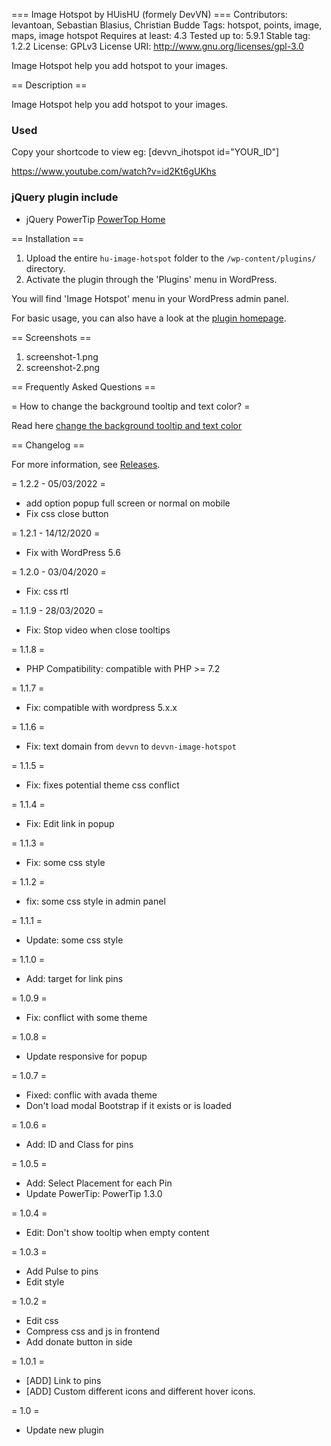 === Image Hotspot by HUisHU (formely DevVN) ===
Contributors: levantoan, Sebastian Blasius, Christian Budde
Tags: hotspot, points, image, maps, image hotspot
Requires at least: 4.3
Tested up to: 5.9.1
Stable tag: 1.2.2
License: GPLv3
License URI: http://www.gnu.org/licenses/gpl-3.0

Image Hotspot help you add hotspot to your images.

== Description ==

Image Hotspot help you add hotspot to your images.

### Used

Copy your shortcode to view eg: [devvn_ihotspot id="YOUR_ID"]

https://www.youtube.com/watch?v=id2Kt6gUKhs

### jQuery plugin include

- jQuery PowerTip [PowerTop Home](https://stevenbenner.github.io/jquery-powertip/)


== Installation ==

1. Upload the entire `hu-image-hotspot` folder to the `/wp-content/plugins/` directory.
1. Activate the plugin through the 'Plugins' menu in WordPress.

You will find 'Image Hotspot' menu in your WordPress admin panel.

For basic usage, you can also have a look at the [plugin homepage](https://levantoan.com/devvn-image-hotspot).

== Screenshots ==

1. screenshot-1.png
2. screenshot-2.png

== Frequently Asked Questions ==

= How to change the background tooltip and text color? =

Read here [change the background tooltip and text color](https://github.com/levantoan/WordPress/blob/master/devvn-image-hotspot/change-background-popup-to-white.css)


== Changelog ==

For more information, see [Releases](https://levantoan.com/devvn-image-hotspot).

= 1.2.2 - 05/03/2022 =

* add option popup full screen or normal on mobile
* Fix css close button

= 1.2.1 - 14/12/2020 =

* Fix with WordPress 5.6

= 1.2.0 - 03/04/2020 =

* Fix: css rtl

= 1.1.9 - 28/03/2020 =

* Fix: Stop video when close tooltips

= 1.1.8 =

* PHP Compatibility: compatible with PHP >= 7.2

= 1.1.7 =

* Fix: compatible with wordpress 5.x.x

= 1.1.6 =

* Fix: text domain from `devvn` to `devvn-image-hotspot`

= 1.1.5 =

* Fix: fixes potential theme css conflict

= 1.1.4 =

* Fix: Edit link in popup

= 1.1.3 =

* Fix: some css style

= 1.1.2 =

* fix: some css style in admin panel

= 1.1.1 =

* Update: some css style

= 1.1.0 =

* Add: target for link pins

= 1.0.9 =

* Fix: conflict with some theme

= 1.0.8 =

* Update responsive for popup

= 1.0.7 =

* Fixed: conflic with avada theme
* Don't load modal Bootstrap if it exists or is loaded

= 1.0.6 =

* Add: ID and Class for pins

= 1.0.5 =

* Add: Select Placement for each Pin
* Update PowerTip: PowerTip 1.3.0

= 1.0.4 =

* Edit: Don't show tooltip when empty content

= 1.0.3 =

* Add Pulse to pins
* Edit style

= 1.0.2 =

* Edit css
* Compress css and js in frontend
* Add donate button in side

= 1.0.1 =

* [ADD] Link to pins
* [ADD] Custom different icons and different hover icons.

= 1.0 =

* Update new plugin
